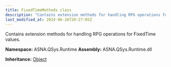 ```yaml
---
title: FixedTimeMethods class
description: "Contains extension methods for handling RPG operations for FixedTime values. "
last_modified_at: 2024-06-26T20:27:05Z
---
```


Contains extension methods for handling RPG operations for FixedTime values.

**Namespace:** ASNA.QSys.Runtime
**Assembly:** ASNA.QSys.Runtime.dll

**Inheritance:** [Object](https://docs.microsoft.com/en-us/dotnet/api/system.object)
<br>
<br>
